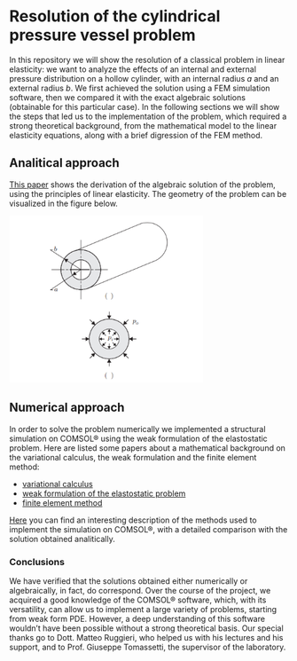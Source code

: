 # Resolution of the cylindrical pressure vessel problem

In this repository we will show the resolution of a classical problem in linear elasticity: we want to analyze the effects of an internal and external pressure distribution on a hollow cylinder, with an internal radius *a* and an external radius *b*.
We first achieved the solution using a FEM simulation software, then we compared it with the exact algebraic solutions (obtainable for this particular case). In the following sections we will show the steps that led us to the implementation of the problem, which required a strong theoretical background, from the mathematical model to the linear elasticity equations, along with a brief digression of the FEM method.

## Analitical approach

[This paper](https://github.com/marcomonte22/Pressure-vessel-COMSOLE-simulation/blob/35d51f33f89fdcc1593316fbc23df2cb0a73850e/analitical_solution.pdf) shows the derivation of the algebraic solution of the problem, using the principles of linear elasticity. 
The geometry of the problem can be visualized in the figure below. 

<img src = "cylinder pressure.png" alt = "pressure distribution and dimensions" width = "350">


## Numerical approach

In order to solve the problem numerically we implemented a structural simulation on COMSOL® using the weak formulation of the elastostatic problem. Here are listed some papers about a mathematical background on the variational calculus, the weak formulation and the finite element method:
* [variational calculus](https://github.com/marcomonte22/Pressure-vessel-COMSOLE-simulation/blob/cd715fedaba7105e907eb456e4e37c95c5a3c319/variational_calculus_background.pdf)
* [weak formulation of the elastostatic problem](https://github.com/marcomonte22/Pressure-vessel-COMSOLE-simulation/blob/cd715fedaba7105e907eb456e4e37c95c5a3c319/linear_elasticity.pdf)
* [finite element method](https://github.com/marcomonte22/Pressure-vessel-COMSOLE-simulation/blob/cd715fedaba7105e907eb456e4e37c95c5a3c319/fem_method.pdf)

[Here](https://github.com/marcomonte22/Pressure-vessel-COMSOLE-simulation/blob/09e062c9c0dc3ee07a961803ba0127ad8dc91d5a/comsole_implementation%20(1).pdf) you can find an interesting description of the methods used to implement the simulation on COMSOL®, with a detailed comparison with the solution obtained analitically.

### Conclusions

We have verified that the solutions obtained either numerically or algebraically, in
fact, do correspond. Over the course of the project, we acquired a good knowledge
of the COMSOL® software, which, with its versatility, can allow us to implement a
large variety of problems, starting from weak form PDE. However, a deep understanding 
of this software wouldn’t have been possible without a strong theoretical
basis. Our special thanks go to Dott. Matteo Ruggieri, who helped us with his
lectures and his support, and to Prof. Giuseppe Tomassetti, the supervisor of the
laboratory.





